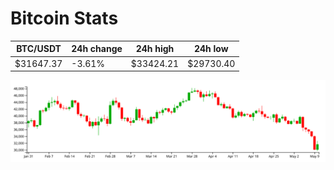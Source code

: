 # Bitcoin Stats

BTC/USDT|24h change|24h high|24h low|
|---|---|---|---|
|$31647.37|-3.61%|$33424.21|$29730.40|

<img src="./chart.svg">
